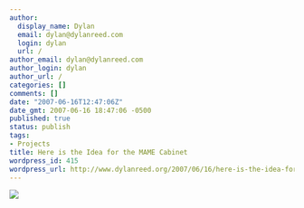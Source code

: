 ```yaml
---
author:
  display_name: Dylan
  email: dylan@dylanreed.com
  login: dylan
  url: /
author_email: dylan@dylanreed.com
author_login: dylan
author_url: /
categories: []
comments: []
date: "2007-06-16T12:47:06Z"
date_gmt: 2007-06-16 18:47:06 -0500
published: true
status: publish
tags:
- Projects
title: Here is the Idea for the MAME Cabinet
wordpress_id: 415
wordpress_url: http://www.dylanreed.org/2007/06/16/here-is-the-idea-for-the-mame-cabinet/
---
```


![][1]

   [1]: http://img.timeinc.net/popsci/images/2007/03/table_485.jpg

